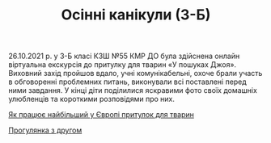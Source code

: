 ﻿---
title: Осінні канікули (3-Б)
---

26.10.2021 р. у 3-Б  класі КЗШ №55 КМР ДО була здійснена  онлайн віртуальна екскурсія до притулку для тварин «У пошуках Джоя». Виховний захід пройшов вдало, учні комунікабельні, охоче брали участь в обговоренні проблемних питань, виконували всі поставлені перед ними завдання. У кінці діти поділилися яскравими фото своїх домашніх улюбленців та короткими розповідями про них.   

[Як працює найбільший у Європі притулок для тварин](https://www.youtube.com/watch?v=sOvFsJvQzk0)

[Прогулянка з другом](https://www.youtube.com/watch?v=M8MSUy6Z23c)

<slideshow></slideshow>